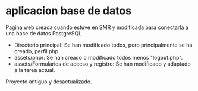 # aplicacion base de datos

Pagina web creada cuando estuve en SMR y modificada para conectarla a una base de datos PostgreSQL

* Directorio principal: Se han modificado todos, pero principalmente se ha creado, perfil.php
* assets/php/: Se han creado o modificado todos menos "logout.php".
* assets/Formularios de acceso y registro: Se han modificado y adaptado a la tarea actual.

Proyecto antiguo y desactualizado.
